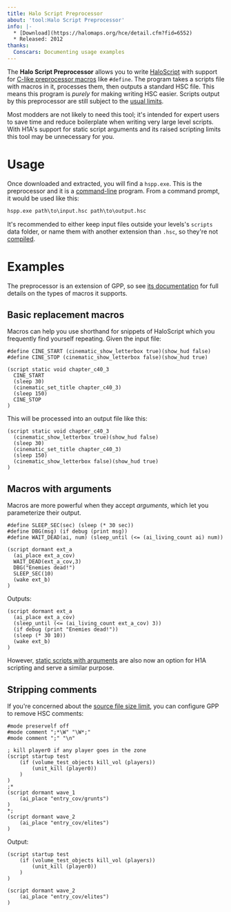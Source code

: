 ```yaml
---
title: Halo Script Preprocessor
about: 'tool:Halo Script Preprocessor'
info: |-
  * [Download](https://halomaps.org/hce/detail.cfm?fid=6552)
  * Released: 2012
thanks:
  Conscars: Documenting usage examples
---
```

The **Halo Script Preprocessor** allows you to write [HaloScript](~scripting) with support for [C-like preprocessor macros][pre] like `#define`. The program takes a scripts file with macros in it, processes them, then outputs a standard HSC file. This means this program is *purely* for making writing HSC easier. Scripts output by this preprocessor are still subject to the [usual limits](~scripting#gotchas-and-limits).

Most modders are not likely to need this tool; it's intended for expert users to save time and reduce boilerplate when writing very large level scripts. With H1A's support for static script arguments and its raised scripting limits this tool may be unnecessary for you.

# Usage
Once downloaded and extracted, you will find a `hspp.exe`. This is the preprocessor and it is a [command-line](~) program. From a command prompt, it would be used like this:

```cmd
hspp.exe path\to\input.hsc path\to\output.hsc
```

It's recommended to either keep input files outside your levels's `scripts` data folder, or name them with another extension than `.hsc`, so they're not [compiled](~scripting#compiling-scripts-into-a-scenario).

# Examples
The preprocessor is an extension of GPP, so see [its documentation][gpp] for full details on the types of macros it supports.

## Basic replacement macros
Macros can help you use shorthand for snippets of HaloScript which you frequently find yourself repeating. Given the input file:

```hsc
#define CINE_START (cinematic_show_letterbox true)(show_hud false)
#define CINE_STOP (cinematic_show_letterbox false)(show_hud true)

(script static void chapter_c40_3
  CINE_START
  (sleep 30)
  (cinematic_set_title chapter_c40_3)
  (sleep 150)
  CINE_STOP
)
```

This will be processed into an output file like this:

```hsc
(script static void chapter_c40_3
  (cinematic_show_letterbox true)(show_hud false)
  (sleep 30)
  (cinematic_set_title chapter_c40_3)
  (sleep 150)
  (cinematic_show_letterbox false)(show_hud true)
)
```

## Macros with arguments
Macros are more powerful when they accept _arguments_, which let you parameterize their output.

```hsc
#define SLEEP_SEC(sec) (sleep (* 30 sec))
#define DBG(msg) (if debug (print msg))
#define WAIT_DEAD(ai, num) (sleep_until (<= (ai_living_count ai) num))

(script dormant ext_a
  (ai_place ext_a_cov)
  WAIT_DEAD(ext_a_cov,3)
  DBG("Enemies dead!")
  SLEEP_SEC(10)
  (wake ext_b)
)
```

Outputs:

```hsc
(script dormant ext_a
  (ai_place ext_a_cov)
  (sleep_until (<= (ai_living_count ext_a_cov) 3))
  (if debug (print "Enemies dead!"))
  (sleep (* 30 10))
  (wake ext_b)
)
```

However, [static scripts with arguments](~scripting#script-types-static) are also now an option for H1A scripting and serve a similar purpose.

## Stripping comments
If you're concerned about the [source file size limit](~scripting#source-file-size), you can configure GPP to remove HSC comments:

```hsc
#mode preservelf off
#mode comment ";*\W" "\W*;"
#mode comment ";" "\n"

; kill player0 if any player goes in the zone
(script startup test
    (if (volume_test_objects kill_vol (players))
        (unit_kill (player0))
    )
)
;*
(script dormant wave_1
    (ai_place "entry_cov/grunts")
)
*;
(script dormant wave_2
    (ai_place "entry_cov/elites")
)
```

Output:

```hsc
(script startup test
    (if (volume_test_objects kill_vol (players))
        (unit_kill (player0))
    )
)

(script dormant wave_2
    (ai_place "entry_cov/elites")
)
```

[gpp]: http://files.nothingisreal.com/software/gpp/gpp.html
[pre]: https://en.wikipedia.org/wiki/C_preprocessor